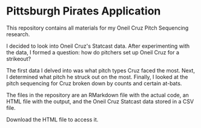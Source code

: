 # Pittsburgh Pirates Application

This repository contains all materials for my Oneil Cruz Pitch Sequencing research. 

I decided to look into Oneil Cruz's Statcast data. After experimenting with the data, I formed a question: how do pitchers set up Oneil Cruz for a strikeout?

The first data I delved into was what pitch types Cruz faced the most. Next, I determined what pitch he struck out on the most. Finally, I looked at the pitch sequencing for Cruz broken down by counts and certain at-bats. 

The files in the repository are an RMarkdown file with the actual code, an HTML file with the output, and the Oneil Cruz Statcast data stored in a CSV file. 

Download the HTML file to access it. 
